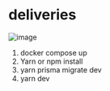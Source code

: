 # deliveries

![image](https://github.com/DemetriusLeonardoBantim/deliveries/assets/67908082/490478d5-6b84-4854-8da9-70ecf5409dec)

1) docker compose up
2) Yarn or npm install
3) yarn prisma migrate dev
4) yarn dev
